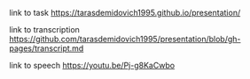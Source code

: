 link to task https://tarasdemidovich1995.github.io/presentation/

link to transcription https://github.com/tarasdemidovich1995/presentation/blob/gh-pages/transcript.md

link to speech https://youtu.be/Pj-g8KaCwbo
